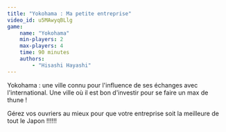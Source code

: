 ```yaml
---
title: "Yokohama : Ma petite entreprise"
video_id: u5MAwyqBLlg
game:
    name: "Yokohama"
    min-players: 2
    max-players: 4
    time: 90 minutes
    authors:
        - "Hisashi Hayashi"
---
```


Yokohama : une ville connu pour l'influence de ses échanges avec l'international. Une ville où il est bon d'investir pour se faire un max de thune !

Gérez vos ouvriers au mieux pour que votre entreprise soit la meilleure de tout le Japon !!!!!!  